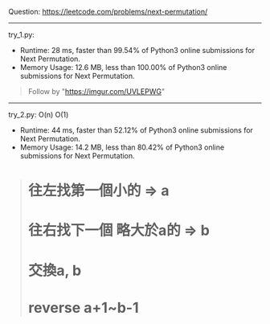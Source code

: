 Question: https://leetcode.com/problems/next-permutation/

---

try_1.py:
* Runtime: 28 ms, faster than 99.54% of Python3 online submissions for Next Permutation.
* Memory Usage: 12.6 MB, less than 100.00% of Python3 online submissions for Next Permutation.

> Follow by "https://imgur.com/UVLEPWG"

---

try_2.py: O(n) O(1)

* Runtime: 44 ms, faster than 52.12% of Python3 online submissions for Next Permutation.
* Memory Usage: 14.2 MB, less than 80.42% of Python3 online submissions for Next Permutation.

> # 往左找第一個小的 => a
> # 往右找下一個 略大於a的 => b
> # 交換a, b
> # reverse a+1~b-1
